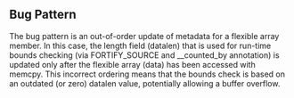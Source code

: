 ## Bug Pattern

The bug pattern is an out-of-order update of metadata for a flexible array member. In this case, the length field (datalen) that is used for run-time bounds checking (via FORTIFY_SOURCE and __counted_by annotation) is updated only after the flexible array (data) has been accessed with memcpy. This incorrect ordering means that the bounds check is based on an outdated (or zero) datalen value, potentially allowing a buffer overflow.